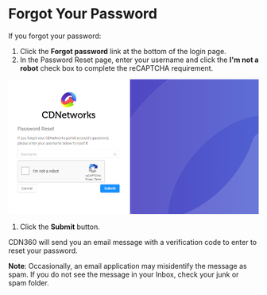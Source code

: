 <!--?xml version="1.0" encoding="utf-8"?-->

# Forgot Your Password

If you forgot your password:

1. Click the **Forgot password** link at the bottom of the login page.
2. In the Password Reset page, enter your username and click the **I'm not a robot** check box to complete the reCAPTCHA requirement.

<!-- -->

![null](<../Resources/Images/forgotpsword.png>)

1. Click the **Submit** button.

<!-- -->

CDN360 will send you an email message with a verification code to enter to reset your password.

**Note**: Occasionally, an email application may misidentify the message as spam. If you do not see the message in your Inbox, check your junk or spam folder.

